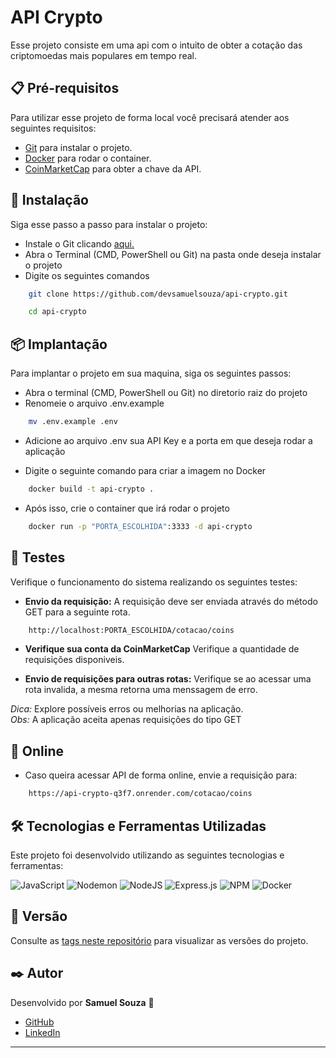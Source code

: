 # API Crypto

Esse projeto consiste em uma api com o intuito de obter a cotação das criptomoedas mais populares em tempo real.

## 📋 Pré-requisitos

Para utilizar esse projeto de forma local você precisará atender aos seguintes requisitos:

- [Git](https://git-scm.com/downloads) para instalar o projeto.
- [Docker](https://www.docker.com/) para rodar o container.
- [CoinMarketCap](https://coinmarketcap.com/) para obter a chave da API.

## 🔧 Instalação

Siga esse passo a passo para instalar o projeto:

- Instale o Git  clicando [aqui.](https://git-scm.com/downloads) 
- Abra o Terminal (CMD, PowerShell ou Git) na pasta onde deseja instalar o projeto
- Digite os seguintes comandos 

```bash
    git clone https://github.com/devsamuelsouza/api-crypto.git 
```

```bash
    cd api-crypto
```

## 📦 Implantação

Para implantar o projeto em sua maquina, siga os seguintes passos:

- Abra o terminal (CMD, PowerShell ou Git) no diretorio raiz do projeto
- Renomeie o arquivo .env.example

```bash
    mv .env.example .env
```

- Adicione ao arquivo .env sua API Key e a porta em que deseja rodar a aplicação

- Digite o seguinte comando para criar a imagem no Docker

```bash
    docker build -t api-crypto . 
```

- Após isso, crie o container que irá rodar o projeto

```bash
    docker run -p "PORTA_ESCOLHIDA":3333 -d api-crypto
```

## **🧪 Testes**  

Verifique o funcionamento do sistema realizando os seguintes testes:  

- **Envio da requisição:** A requisição deve ser enviada através do método GET para a seguinte rota.

```bash
    http://localhost:PORTA_ESCOLHIDA/cotacao/coins
```

- **Verifique sua conta da CoinMarketCap** Verifique a quantidade de requisições disponiveis.

- **Envio de requisições para outras rotas:** Verifique se ao acessar uma rota invalida, a mesma retorna uma menssagem de erro.

*Dica:* Explore possíveis erros ou melhorias na aplicação.  
*Obs:* A aplicação aceita apenas requisições do tipo GET

## **📡 Online**

- Caso queira acessar API de forma online, envie a requisição para:

```bash
    https://api-crypto-q3f7.onrender.com/cotacao/coins
```

## **🛠️ Tecnologias e Ferramentas Utilizadas**  
Este projeto foi desenvolvido utilizando as seguintes tecnologias e ferramentas:  

![JavaScript](https://img.shields.io/badge/javascript-%23323330.svg?style=for-the-badge&logo=javascript&logoColor=%23F7DF1E)
![Nodemon](https://img.shields.io/badge/NODEMON-%23323330.svg?style=for-the-badge&logo=nodemon&logoColor=%BBDEAD)
![NodeJS](https://img.shields.io/badge/node.js-6DA55F?style=for-the-badge&logo=node.js&logoColor=white)
![Express.js](https://img.shields.io/badge/express.js-%23404d59.svg?style=for-the-badge&logo=express&logoColor=%2361DAFB)
![NPM](https://img.shields.io/badge/NPM-%23CB3837.svg?style=for-the-badge&logo=npm&logoColor=white)
![Docker](https://img.shields.io/badge/docker-%230db7ed.svg?style=for-the-badge&logo=docker&logoColor=white)

## **📌 Versão**  

Consulte as [tags neste repositório](https://github.com/devsamuelsouza/api-crypto/tags) para visualizar as versões do projeto.

## **✒️ Autor**  
Desenvolvido por **Samuel Souza** 🌹  
- [GitHub](https://github.com/devsamuca)  
- [LinkedIn](https://www.linkedin.com/in/devsamuel/)  

---